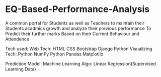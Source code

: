 # EQ-Based-Performance-Analysis

A common portal for Students as well as Teachers to maintain their Students acadmics growth and analyze their previous performance
To Predict their further marks Based on their Current Behaviour and Attendence

Tech used:
Web Tech:
        HTML
        CSS
        Bootstrap
        Django
        Python
Visualizing Tech:
        Python NumPy
        Python Pandas
        Matplotlib
        
Prediction Model:
        Machine Learning Algo:
                Linear Regression(Supervised Learning Data)
